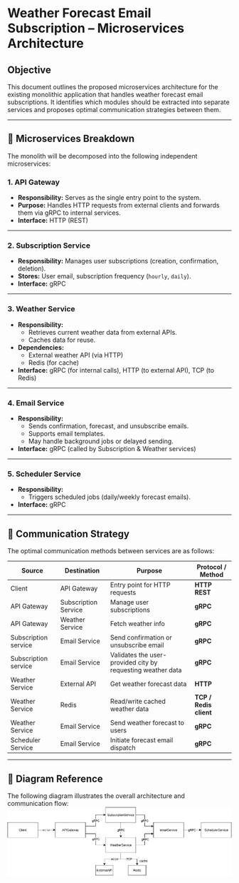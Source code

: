 # Weather Forecast Email Subscription – Microservices Architecture

## Objective

This document outlines the proposed microservices architecture for the existing monolithic application that handles weather forecast email subscriptions. It identifies which modules should be extracted into separate services and proposes optimal communication strategies between them.

---

## 🧱 Microservices Breakdown

The monolith will be decomposed into the following independent microservices:

### 1. **API Gateway**
- **Responsibility:** Serves as the single entry point to the system.
- **Purpose:** Handles HTTP requests from external clients and forwards them via gRPC to internal services.
- **Interface:** HTTP (REST)

---

### 2. **Subscription Service**
- **Responsibility:** Manages user subscriptions (creation, confirmation, deletion).
- **Stores:** User email, subscription frequency (`hourly`, `daily`).
- **Interface:** gRPC

---

### 3. **Weather Service**
- **Responsibility:**
    - Retrieves current weather data from external APIs.
    - Caches data for reuse.
- **Dependencies:**
    - External weather API (via HTTP)
    - Redis (for cache)
- **Interface:** gRPC (for internal calls), HTTP (to external API), TCP (to Redis)

---

### 4. **Email Service**
- **Responsibility:**
    - Sends confirmation, forecast, and unsubscribe emails.
    - Supports email templates.
    - May handle background jobs or delayed sending.
- **Interface:** gRPC (called by Subscription & Weather services)

---

### 5. **Scheduler Service**
- **Responsibility:**
    - Triggers scheduled jobs (daily/weekly forecast emails).
- **Interface:** gRPC

---

## 🔗 Communication Strategy

The optimal communication methods between services are as follows:

| Source                | Destination         | Purpose                                                     | Protocol / Method     |
|-----------------------|---------------------|-------------------------------------------------------------|------------------------|
| Client                | API Gateway         | Entry point for HTTP requests                               | **HTTP REST**          |
| API Gateway           | Subscription Service| Manage user subscriptions                                   | **gRPC**               |
| API Gateway           | Weather Service     | Fetch weather info                                          | **gRPC**               |
| Subscription  service | Email Service       | Send confirmation or unsubscribe email                      | **gRPC**               |
| Subscription service  | Email Service       | Validates the user-provided city by requesting weather data | **gRPC**               |
| Weather Service       | External API        | Get weather forecast data                                   | **HTTP**               |
| Weather Service       | Redis               | Read/write cached weather data                              | **TCP / Redis client** |
| Weather Service       | Email Service       | Send weather forecast to users                              | **gRPC**               |
| Scheduler Service     | Email Service       | Initiate forecast email dispatch                            | **gRPC**               |

---

## 🧠 Diagram Reference

The following diagram illustrates the overall architecture and communication flow:
![ServiceCommunication](ServicesCommunication.png)

